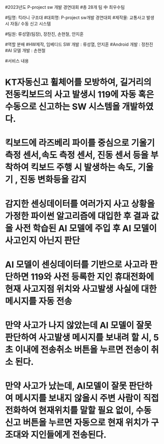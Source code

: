 #2023년도 P-project sw 개발 경연대회
#총 28개 팀 中 최우수팀 

#팀명: 킥라니 구조대
#대회명: P-project sw개발 경연대회
#제작물: 교통사고 발생 시 자동/ 수동 신고 시스템

#팀원: 류성열(팀장), 장찬진, 손현철, 안지훈

#역할 분배
#HW제작, 임베디드 SW 개발 : 류성열, 안지훈
#Android 개발 : 정찬진
#AI 모델 개발 : 손현철

#서비스 내용
# KT자동신고 휠체어를 모방하여, 길거리의 전동킥보드의 사고 발생시 119에 자동 혹은 수동으로 신고하는 SW 시스템을 개발하였다.
# 킥보드에 라즈베리 파이를 중심으로 기울기 측정 센서,속도 측정 센서, 진동 센서 등을 부착하여 킥보드 주행 시 발생하는 속도, 기울기 , 진동 변화등을 감지
# 감지한 센싱데이터를 여러가지 사고 상황을 가정한 파이썬 알고리즘에 대입한 후 결과 값을 사전 학습된 AI 모델에 주입 후 AI 모델이 사고인지 아닌지 판단
# AI 모델이 센싱데이터를 기반으로 사고라 판단하면 119와 사전 등록한 지인 휴대전화에 현재 사고지점 위치와 사고발생 사실에 대한 메시지를 자동 전송
# 만약 사고가 나지 않았는데 AI 모델이 잘못 판단하여 사고발생 메시지를 보내려 할 시, 5초 이내에 전송취소 버튼을 누르면 전송이 취소 된다.
# 만약 사고가 났는데, AI모델이 잘못 판단하여 메시지를 보내지 않을시 주변 사람이 직접 전화하여 현재위치를 말할 필요 없이, 수동신고 버튼을 누르면 자동으로 현재 위치가 구조대와 지인들에게 전송된다.
